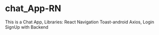 # chat_App-RN
This is a Chat App, Libraries: React Navigation Toast-android Axios, Login SignUp with Backend  
